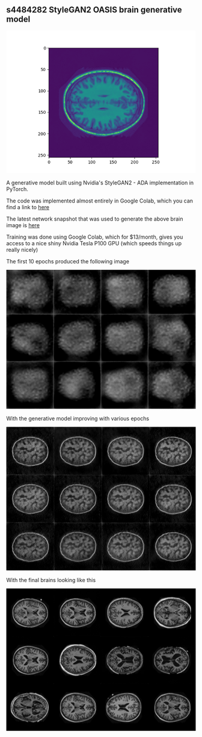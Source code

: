 ## s4484282 StyleGAN2 OASIS brain generative model

![brain teaser](https://github.com/Despicable-bee/PatternFlow/blob/s4484282_branch/example_brain_output.png)

A generative model built using Nvidia's StyleGAN2 - ADA implementation in 
PyTorch.

The code was implemented almost entirely in Google Colab, which you can find
a link to [here](https://github.com/Despicable-bee/PatternFlow/blob/s4484282_branch/StyleGAN2_ADA.ipynb)

The latest network snapshot that was used to generate the above brain image is [here](https://drive.google.com/file/d/13OisU2n5B6a5U4najs3ZWPwyvWGXOLEy/view?usp=sharing)

Training was done using Google Colab, which for $13/month, gives you access to a nice shiny Nvidia Tesla P100 GPU (which speeds things up really nicely)

The first 10 epochs produced the following image

![early brains](https://github.com/Despicable-bee/PatternFlow/blob/s4484282_branch/fakes000040.png)

With the generative model improving with various epochs

![later brains](https://github.com/Despicable-bee/PatternFlow/blob/s4484282_branch/fakes000056.png)

With the final brains looking like this

![final](https://github.com/Despicable-bee/PatternFlow/blob/s4484282_branch/fakes000362.png)


